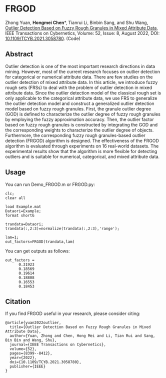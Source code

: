 # FRGOD
Zhong Yuan, **Hongmei Chen***, Tianrui Li, Binbin Sang, and Shu Wang, 
[Outlier Detection Based on Fuzzy Rough Granules in Mixed Attribute Data](Paper/2022-FRGOD.pdf), 
IEEE Transactions on Cybernetics, Volume: 52, Issue: 8, August 2022, 
DOI: [10.1109/TCYB.2021.3058780](https://doi.org/10.1109/TCYB.2021.3058780). (Code)

## Abstract
Outlier detection is one of the most important research directions in data mining. 
However, most of the current research focuses on outlier detection for categorical or numerical attribute data. 
There are few studies on the outlier detection of mixed attribute data. 
In this article, we introduce fuzzy rough sets (FRSs) to deal with the problem of outlier detection in mixed attribute data. 
Since the outlier detection model of the classical rough set is only applicable to the categorical attribute data, we use FRS to generalize the outlier detection model and construct a generalized outlier detection model based on fuzzy rough granules. 
First, the granule outlier degree (GOD) is defined to characterize the outlier degree of fuzzy rough granules by employing the fuzzy approximation accuracy. 
Then, the outlier factor based on fuzzy rough granules is constructed by integrating the GOD and the corresponding weights to characterize the outlier degree of objects. 
Furthermore, the corresponding fuzzy rough granules-based outlier detection (FRGOD) algorithm is designed. The effectiveness of the FRGOD algorithm is evaluated through experiments on 16 real-world datasets. 
The experimental results show that the algorithm is more flexible for detecting outliers and is suitable for numerical, categorical, and mixed attribute data.

## Usage
You can run Demo_FRGOD.m or FRGOD.py:
```
clc;
clear all

load Example.mat
Dataori=Example;
format shortG

trandata=Dataori;
trandata(:,2:3)=normalize(trandata(:,2:3),'range');

lam=1;
out_factors=FRGOD(trandata,lam)

```
You can get outputs as follows:
```
out_factors =
      0.31923
      0.18569
      0.19614
      0.18808
      0.16553
      0.18453
```

## Citation
If you find FRGOD useful in your research, please consider citing:
```
@article{yuan2022outlier,
  title={Outlier Detection Based on Fuzzy Rough Granules in Mixed Attribute Data},
  author={Yuan, Zhong and Chen, Hong Mei and Li, Tian Rui and Sang, Bin Bin and Wang, Shu},
  journal={IEEE Transactions on Cybernetics},
  volume={52},
  pages={8399--8412},
  year={2022},
  doi={10.1109/TCYB.2021.3058780},
  publisher={IEEE}
}
```